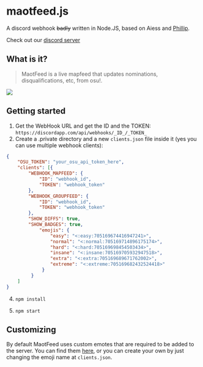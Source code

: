 # maotfeed.js 
A discord webhook ~~badly~~ written in Node.JS, based on Aiess and [Phillip](https://github.com/rorre/Phillip).

Check out our [discord server](https://discord.gg/26hHK7E)

## What is it?
>MaotFeed is a live mapfeed that updates nominations, disqualifications, etc, from osu!.

![](https://i.imgur.com/WoiafND.png)

## Getting started
1. Get the WebHook URL and get the ID and the TOKEN:
`https://discordapp.com/api/webhooks/_ID_/_TOKEN_`
3. Create a .private directory and a new `clients.json` file inside it (yes you can use multiple webhook clients):
```json
{
    "OSU_TOKEN": "your_osu_api_token_here",
    "clients": [{
        "WEBHOOK_MAPFEED": {
            "ID": "webhook_id",
            "TOKEN": "webhook_token"
        },
        "WEBHOOK_GROUPFEED": {
            "ID": "webhook_id",
            "TOKEN": "webhook_token"
        },
        "SHOW_DIFFS": true,
        "SHOW_BADGES": true,
            "emojis": {
                "easy": "<:easy:705169674416947241>",
                "normal": "<:normal:705169714896175174>",
                "hard": "<:hard:705169698454503434>",
                "insane": "<:insane:705169705932947518>",
                "extra": "<:extra:705169689671762002>",
                "extreme": "<:extreme:705169682432524418>"
             }
         }
    ]
}
```
4. `npm install` 

3. `npm start`

## Customizing

By default MaotFeed uses custom emotes that are required to be added to the server.
You can find them [here](https://github.com/maotovisk/maotfeed/issues/1), or you can create your own by just changing the emoji name at `clients.json`.
